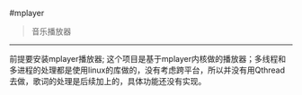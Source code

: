 #mplayer
> 音乐播放器
-----------------
前提要安装mplayer播放器;
这个项目是基于mplayer内核做的播放器；多线程和多进程的处理都是使用linux的库做的，没有考虑跨平台，所以并没有用Qthread去做，歌词的处理是后续加上的，具体功能还没有实现。
